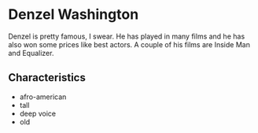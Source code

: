 # Denzel Washington
Denzel is pretty famous, I swear. He has played in many films and he has also won some prices like best actors.
A couple of his films are Inside Man and Equalizer.

## Characteristics
* afro-american
* tall
* deep voice
* old